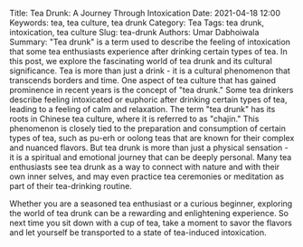 Title: Tea Drunk: A Journey Through Intoxication
Date: 2021-04-18 12:00
Keywords: tea, tea culture, tea drunk
Category: Tea
Tags: tea drunk, intoxication, tea culture
Slug: tea-drunk
Authors: Umar Dabhoiwala
Summary: "Tea drunk" is a term used to describe the feeling of intoxication that some tea enthusiasts experience after drinking certain types of tea. In this post, we explore the fascinating world of tea drunk and its cultural significance.
Tea is more than just a drink - it is a cultural phenomenon that transcends borders and time. One aspect of tea culture that has gained prominence in recent years is the concept of "tea drunk." Some tea drinkers describe feeling intoxicated or euphoric after drinking certain types of tea, leading to a feeling of calm and relaxation.
The term "tea drunk" has its roots in Chinese tea culture, where it is referred to as "chajin." This phenomenon is closely tied to the preparation and consumption of certain types of tea, such as pu-erh or oolong teas that are known for their complex and nuanced flavors.
But tea drunk is more than just a physical sensation - it is a spiritual and emotional journey that can be deeply personal. Many tea enthusiasts see tea drunk as a way to connect with nature and with their own inner selves, and may even practice tea ceremonies or meditation as part of their tea-drinking routine.

Whether you are a seasoned tea enthusiast or a curious beginner, exploring the world of tea drunk can be a rewarding and enlightening experience. So next time you sit down with a cup of tea, take a moment to savor the flavors and let yourself be transported to a state of tea-induced intoxication.
